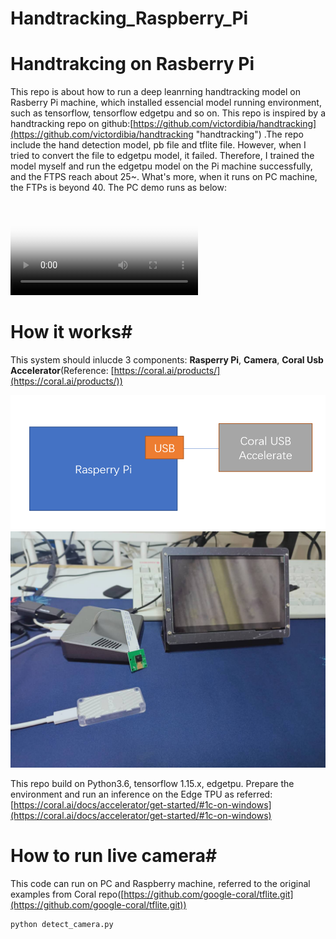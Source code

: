 # Handtracking_Raspberry_Pi

# Handtrakcing on Rasberry Pi #
This repo is about how to run a deep leanrning handtracking model on Rasberry Pi machine, which installed essencial model running environment, such as tensorflow, tensorflow edgetpu and so on.
This repo is inspired by a handtracking repo on github:[https://github.com/victordibia/handtracking](https://github.com/victordibia/handtracking "handtracking") .The repo include the hand detection model, pb file and tflite file. However, when I tried to convert the file to edgetpu model, it failed. Therefore, I trained the model myself and run the edgetpu model on the Pi machine successfully, and the FTPS reach about 25~. What's more, when it runs on PC machine, the FTPs is beyond 40. The PC demo runs as below:

<video id="video" controls="" preload="none" poster="http://img.blog.fandong.me/2017-08-26-Markdown-Advance-Video.jpg"><source id="avi" src="./docs/images/display.avi" type="video/avi"></video>

# How it works#
This system should inlucde 3 components: **Rasperry Pi**, **Camera**, **Coral Usb Accelerator**(Reference: [https://coral.ai/products/](https://coral.ai/products/))

![Components](./docs/images/structure1.png)
![Components](./docs/images/structure2.png)

This repo build on Python3.6, tensorflow 1.15.x, edgetpu.
Prepare the environment and run an inference on the Edge TPU as referred: [https://coral.ai/docs/accelerator/get-started/#1c-on-windows](https://coral.ai/docs/accelerator/get-started/#1c-on-windows)

# How to run live camera#
This code can run on PC and Raspberry machine, referred to the original examples from Coral repo([https://github.com/google-coral/tflite.git](https://github.com/google-coral/tflite.git))

    python detect_camera.py